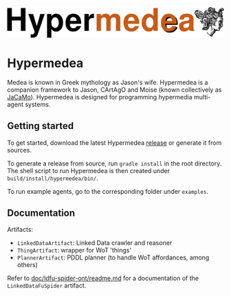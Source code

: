 ![Hypermedia Programming Framework](img/banner.png)

# Hypermedea

Medea is known in Greek mythology as Jason's wife.
Hypermedea is a companion framework to Jason, CArtAgO and Moise (known collectively as [JaCaMo](jacamo.sourceforge.net/)).
Hypermedea is designed for programming hypermedia multi-agent systems.

## Getting started

To get started, download the latest Hypermedea [release](https://github.com/Hypermedea/hypermedea/releases) or generate it from sources.

To generate a release from source, run `gradle install` in the root directory. The shell script to run Hypermedea is then created under `build/install/hypermedea/bin/`.

To run example agents, go to the corresponding folder under `examples`.

## Documentation

Artifacts:
- `LinkedDataArtifact`: Linked Data crawler and reasoner
- `ThingArtifact`: wrapper for WoT 'things'
- `PlannerArtifact`: PDDL planner (to handle WoT affordances, among others)


Refer to [doc/ldfu-spider-ont/readme.md](doc/ldfu-spider-ont/readme.md) for a documentation of the `LinkedDataFuSpider` artifact.
